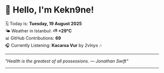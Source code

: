 # 👋 Hello, I'm Kekn9ne!

🗓️ Today is: **Tuesday, 19 August 2025**  
🌤️ Weather in Istanbul: **⛅️  +29°C**  
📊 GitHub Contributions: **69**  
🎧 Currently Listening: **Kacarsa Vur** by *2vlnys* 🎶

---

_"Health is the greatest of all possessions. — *Jonathan Swift*"_

---
